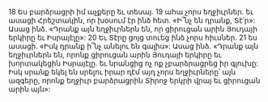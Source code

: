 18 Ես բարձրացրի իմ աչքերը եւ տեսայ. 19 ահա չորս եղջիւրներ. եւ ասացի Հրեշտակին, որ խօսում էր ինձ հետ. «Ի՞նչ են դրանք, Տէ՛ր»: Ասաց ինձ. «Դրանք այն եղջիւրներն են, որ ցիրուցան արին Յուդայի երկիրը եւ Իսրայէլը»: 20 Եւ Տէրը ցոյց տուեց ինձ չորս հիւսներ. 21 ես ասացի. «Իսկ դրանք ի՞նչ անելու են գալիս»: Ասաց ինձ. «Դրանք այն եղջիւրներն են, որոնք ցիրուցան արին Յուդայի երկիրը եւ խորտակեցին Իսրայէլը. եւ նրանցից ոչ ոք չբարձրացրեց իր գլուխը: Իսկ սրանք եկել են սրելու իրար դէմ այդ չորս եղջիւրները՝ այն ազգերը, որոնք եղջիւր բարձրացրին Տիրոջ երկրի վրայ եւ ցիրուցան արին այն»:
